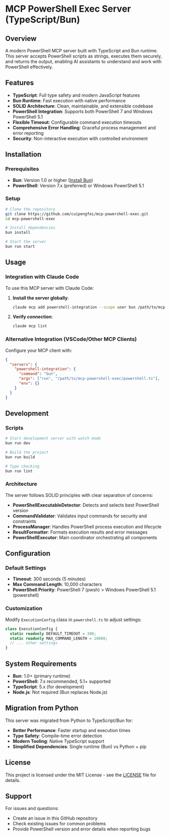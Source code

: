 # MCP PowerShell Exec Server (TypeScript/Bun)

## Overview
A modern PowerShell MCP server built with TypeScript and Bun runtime. This server accepts PowerShell scripts as strings, executes them securely, and returns the output, enabling AI assistants to understand and work with PowerShell effectively.

## Features
- **TypeScript**: Full type safety and modern JavaScript features
- **Bun Runtime**: Fast execution with native performance
- **SOLID Architecture**: Clean, maintainable, and extensible codebase
- **PowerShell Integration**: Supports both PowerShell 7 and Windows PowerShell 5.1
- **Flexible Timeout**: Configurable command execution timeouts
- **Comprehensive Error Handling**: Graceful process management and error reporting
- **Security**: Non-interactive execution with controlled environment

## Installation

### Prerequisites
- **Bun**: Version 1.0 or higher ([Install Bun](https://bun.sh/))
- **PowerShell**: Version 7.x (preferred) or Windows PowerShell 5.1

### Setup
```bash
# Clone the repository
git clone https://github.com/cuipengfei/mcp-powershell-exec.git
cd mcp-powershell-exec

# Install dependencies
bun install

# Start the server
bun run start
```

## Usage

### Integration with Claude Code

To use this MCP server with Claude Code:

1. **Install the server globally**:
   ```bash
   claude mcp add powershell-integration --scope user bun /path/to/mcp-powershell-exec/powershell.ts
   ```

2. **Verify connection**:
   ```bash
   claude mcp list
   ```

### Alternative Integration (VSCode/Other MCP Clients)

Configure your MCP client with:
```json
{
  "servers": {
    "powershell-integration": {
      "command": "bun",
      "args": ["run", "/path/to/mcp-powershell-exec/powershell.ts"],
      "env": {}
    }
  }
}
```

## Development

### Scripts
```bash
# Start development server with watch mode
bun run dev

# Build the project
bun run build

# Type checking
bun run lint
```

### Architecture

The server follows SOLID principles with clear separation of concerns:

- **PowerShellExecutableDetector**: Detects and selects best PowerShell version
- **CommandValidator**: Validates input commands for security and constraints
- **ProcessManager**: Handles PowerShell process execution and lifecycle
- **ResultFormatter**: Formats execution results and error messages
- **PowerShellExecutor**: Main coordinator orchestrating all components

## Configuration

### Default Settings
- **Timeout**: 300 seconds (5 minutes)
- **Max Command Length**: 10,000 characters
- **PowerShell Priority**: PowerShell 7 (pwsh) > Windows PowerShell 5.1 (powershell)

### Customization
Modify `ExecutionConfig` class in `powershell.ts` to adjust settings:
```typescript
class ExecutionConfig {
  static readonly DEFAULT_TIMEOUT = 300;
  static readonly MAX_COMMAND_LENGTH = 10000;
  // ... other settings
}
```

## System Requirements

- **Bun**: 1.0+ (primary runtime)
- **PowerShell**: 7.x recommended, 5.1+ supported
- **TypeScript**: 5.x (for development)
- **Node.js**: Not required (Bun replaces Node.js)

## Migration from Python

This server was migrated from Python to TypeScript/Bun for:
- **Better Performance**: Faster startup and execution times
- **Type Safety**: Compile-time error detection
- **Modern Tooling**: Native TypeScript support
- **Simplified Dependencies**: Single runtime (Bun) vs Python + pip

## License

This project is licensed under the MIT License - see the [LICENSE](LICENSE) file for details.

## Support

For issues and questions:
- Create an issue in this GitHub repository
- Check existing issues for common problems
- Provide PowerShell version and error details when reporting bugs